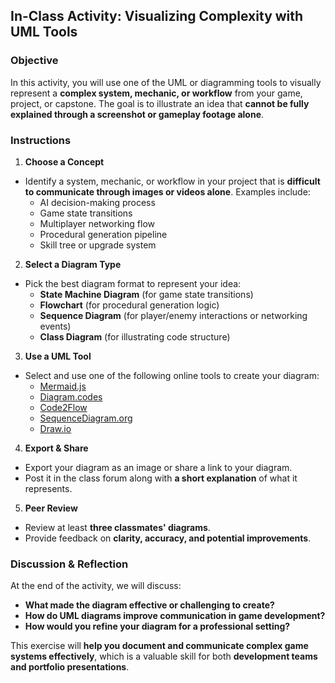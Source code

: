 ## **In-Class Activity: Visualizing Complexity with UML Tools**

### **Objective**

In this activity, you will use one of the UML or diagramming tools to visually represent a **complex system, mechanic, or workflow** from your game, project, or capstone. The goal is to illustrate an idea that **cannot be fully explained through a screenshot or gameplay footage alone**.

### **Instructions**

1. **Choose a Concept**

- Identify a system, mechanic, or workflow in your project that is **difficult to communicate through images or videos alone**. Examples include:
    - AI decision-making process
    - Game state transitions
    - Multiplayer networking flow
    - Procedural generation pipeline
    - Skill tree or upgrade system

2. **Select a Diagram Type**

- Pick the best diagram format to represent your idea:
    - **State Machine Diagram** (for game state transitions)
    - **Flowchart** (for procedural generation logic)
    - **Sequence Diagram** (for player/enemy interactions or networking events)
    - **Class Diagram** (for illustrating code structure)

3. **Use a UML Tool**

- Select and use one of the following online tools to create your diagram:
    - [Mermaid.js](https://mermaid-js.github.io/)
    - [Diagram.codes](https://diagram.codes/)
    - [Code2Flow](https://www.code2flow.com/)
    - [SequenceDiagram.org](https://sequencediagram.org/)
    - [Draw.io](https://www.diagrams.net/)

4. **Export & Share**

- Export your diagram as an image or share a link to your diagram.
- Post it in the class forum along with **a short explanation** of what it represents.

5. **Peer Review**

- Review at least **three classmates' diagrams**.
- Provide feedback on **clarity, accuracy, and potential improvements**.

### **Discussion & Reflection**
At the end of the activity, we will discuss:
- **What made the diagram effective or challenging to create?**
- **How do UML diagrams improve communication in game development?**
- **How would you refine your diagram for a professional setting?**

This exercise will **help you document and communicate complex game systems effectively**, which is a valuable skill for both **development teams and portfolio presentations**.  
